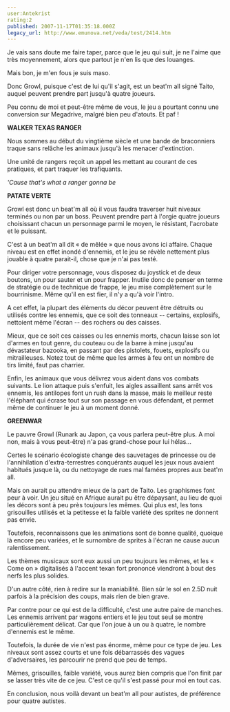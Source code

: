 ```yaml
---
user:Antekrist
rating:2
published: 2007-11-17T01:35:18.000Z
legacy_url: http://www.emunova.net/veda/test/2414.htm
---
```

Je vais sans doute me faire taper, parce que le jeu qui suit, je ne l'aime que très moyennement, alors que partout je n'en lis que des louanges.  

Mais bon, je m'en fous je suis maso.  

  

Donc Growl, puisque c'est de lui qu'il s'agit, est un beat'm all signé Taito, auquel peuvent prendre part jusqu'à quatre joueurs.  

Peu connu de moi et peut-être même de vous, le jeu a pourtant connu une conversion sur Megadrive, malgré bien peu d'atouts. Et paf !  

  

**WALKER TEXAS RANGER**  

Nous sommes au début du vingtième siècle et une bande de braconniers traque sans relâche les animaux jusqu'à les menacer d'extinction.  

Une unité de rangers reçoit un appel les mettant au courant de ces pratiques, et part traquer les trafiquants.  

_'Cause that's what a ranger gonna be_  

  

**PATATE VERTE**  

Growl est donc un beat'm all où il vous faudra traverser huit niveaux terminés ou non par un boss. Peuvent prendre part à l'orgie quatre joueurs choisissant chacun un personnage parmi le moyen, le résistant, l'acrobate et le puissant.  

C'est à un beat'm all dit « de mêlée » que nous avons ici affaire. Chaque niveau est en effet inondé d'ennemis, et le jeu se révèle nettement plus jouable à quatre parait-il, chose que je n'ai pas testé.  

Pour diriger votre personnage, vous disposez du joystick et de deux boutons, un pour sauter et un pour frapper. Inutile donc de penser en terme de stratégie ou de technique de frappe, le jeu mise complètement sur le bourrinisme. Même qu'il en est fier, il n'y a qu'à voir l'intro.  

A cet effet, la plupart des éléments du décor peuvent être détruits ou utilisés contre les ennemis, que ce soit des tonneaux -- certains, explosifs, nettoient même l'écran -- des rochers ou des caisses.  

Mieux, que ce soit ces caisses ou les ennemis morts, chacun laisse son lot d'armes en tout genre, du couteau ou de la barre à mine jusqu'au dévastateur bazooka, en passant par des pistolets, fouets, explosifs ou mitrailleuses. Notez tout de même que les armes à feu ont un nombre de tirs limité, faut pas charrier.  

Enfin, les animaux que vous délivrez vous aident dans vos combats suivants. Le lion attaque puis s'enfuit, les aigles assaillent sans arrêt vos ennemis, les antilopes font un rush dans la masse, mais le meilleur reste l'éléphant qui écrase tout sur son passage en vous défendant, et permet même de continuer le jeu à un moment donné.  

  

**GREENWAR**  

Le pauvre Growl (Runark au Japon, ça vous parlera peut-être plus. A moi non, mais à vous peut-être) n'a pas grand-chose pour lui hélas...  

Certes le scénario écologiste change des sauvetages de princesse ou de l'annihilation d'extra-terrestres conquérants auquel les jeux nous avaient habitués jusque là, ou du nettoyage de rues mal famées propres aux beat'm all.  

Mais on aurait pu attendre mieux de la part de Taito. Les graphismes font peur à voir. Un jeu situé en Afrique aurait pu être dépaysant, au lieu de quoi les décors sont à peu près toujours les mêmes. Qui plus est, les tons grisouilles utilisés et la petitesse et la faible variété des sprites ne donnent pas envie.  

Toutefois, reconnaissons que les animations sont de bonne qualité, quoique là encore peu variées, et le surnombre de sprites à l'écran ne cause aucun ralentissement.  

Les thèmes musicaux sont eux aussi un peu toujours les mêmes, et les « Come on » digitalisés à l'accent texan fort prononcé viendront à bout des nerfs les plus solides.  

D'un autre côté, rien à redire sur la maniabilité. Bien sûr le sol en 2.5D nuit parfois à la précision des coups, mais rien de bien grave.  

Par contre pour ce qui est de la difficulté, c'est une autre paire de manches. Les ennemis arrivent par wagons entiers et le jeu tout seul se montre particulièrement délicat. Car que l'on joue à un ou à quatre, le nombre d'ennemis est le même.  

Toutefois, la durée de vie n'est pas énorme, même pour ce type de jeu. Les niveaux sont assez courts et une fois débarrassés des vagues d'adversaires, les parcourir ne prend que peu de temps.  

Mêmes, grisouilles, faible variété, vous aurez bien compris que l'on finit par se lasser très vite de ce jeu. C'est ce qu'il s'est passé pour moi en tout cas.  

En conclusion, nous voilà devant un beat'm all pour autistes, de préférence pour quatre autistes.